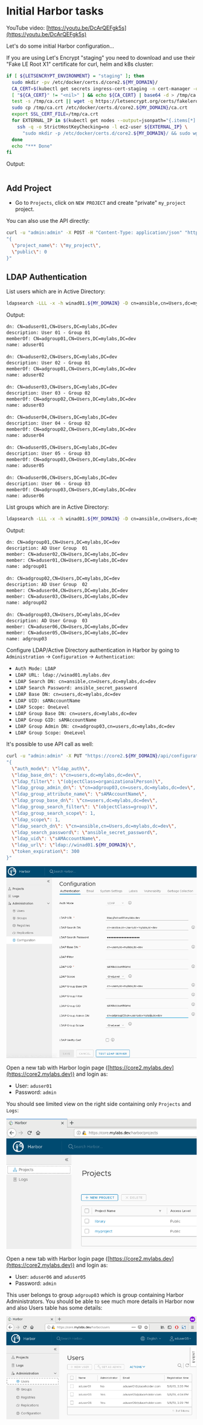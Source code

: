 # Initial Harbor tasks

YouTube video: [https://youtu.be/DcArQEFgk5s](https://youtu.be/DcArQEFgk5s)

Let's do some initial Harbor configuration...

If you are using Let's Encrypt "staging" you need to download and use their
"Fake LE Root X1" certificate for curl, helm and k8s cluster:

```bash
if [ ${LETSENCRYPT_ENVIRONMENT} = "staging" ]; then
  sudo mkdir -pv /etc/docker/certs.d/core2.${MY_DOMAIN}/
  CA_CERT=$(kubectl get secrets ingress-cert-staging -n cert-manager -o jsonpath="{.data.ca\.crt}")
  [ "${CA_CERT}" != "<nil>" ] && echo ${CA_CERT} | base64 -d > /tmp/ca.crt
  test -s /tmp/ca.crt || wget -q https://letsencrypt.org/certs/fakelerootx1.pem -O /tmp/ca.crt
  sudo cp /tmp/ca.crt /etc/docker/certs.d/core2.${MY_DOMAIN}/ca.crt
  export SSL_CERT_FILE=/tmp/ca.crt
  for EXTERNAL_IP in $(kubectl get nodes --output=jsonpath="{.items[*].status.addresses[?(@.type==\"ExternalIP\")].address}"); do
    ssh -q -o StrictHostKeyChecking=no -l ec2-user ${EXTERNAL_IP} \
      "sudo mkdir -p /etc/docker/certs.d/core2.${MY_DOMAIN}/ && sudo wget -q https://letsencrypt.org/certs/fakelerootx1.pem -O /etc/docker/certs.d/core2.${MY_DOMAIN}/ca.crt"
  done
  echo "*** Done"
fi
```

Output:

```text
```

## Add Project

* Go to `Projects`, click on `NEW PROJECT` and create "private"
  `my_project` project.

You can also use the API directly:

```bash
curl -u "admin:admin" -X POST -H "Content-Type: application/json" "https://core2.${MY_DOMAIN}/api/projects" -d \
"{
  \"project_name\": \"my_project\",
  \"public\": 0
}"
```

## LDAP Authentication

List users which are in Active Directory:

```bash
ldapsearch -LLL -x -h winad01.${MY_DOMAIN} -D cn=ansible,cn=Users,dc=mylabs,dc=dev -w ansible_secret_password -b cn=users,dc=mylabs,dc=dev -s sub "(cn=aduser*)" dn name description memberOf
```

Output:

```text
dn: CN=aduser01,CN=Users,DC=mylabs,DC=dev
description: User 01 - Group 01
memberOf: CN=adgroup01,CN=Users,DC=mylabs,DC=dev
name: aduser01

dn: CN=aduser02,CN=Users,DC=mylabs,DC=dev
description: User 02 - Group 01
memberOf: CN=adgroup01,CN=Users,DC=mylabs,DC=dev
name: aduser02

dn: CN=aduser03,CN=Users,DC=mylabs,DC=dev
description: User 03 - Group 02
memberOf: CN=adgroup02,CN=Users,DC=mylabs,DC=dev
name: aduser03

dn: CN=aduser04,CN=Users,DC=mylabs,DC=dev
description: User 04 - Group 02
memberOf: CN=adgroup02,CN=Users,DC=mylabs,DC=dev
name: aduser04

dn: CN=aduser05,CN=Users,DC=mylabs,DC=dev
description: User 05 - Group 03
memberOf: CN=adgroup03,CN=Users,DC=mylabs,DC=dev
name: aduser05

dn: CN=aduser06,CN=Users,DC=mylabs,DC=dev
description: User 06 - Group 03
memberOf: CN=adgroup03,CN=Users,DC=mylabs,DC=dev
name: aduser06
```

List groups which are in Active Directory:

```bash
ldapsearch -LLL -x -h winad01.${MY_DOMAIN} -D cn=ansible,cn=Users,dc=mylabs,dc=dev -w ansible_secret_password -b cn=users,dc=mylabs,dc=dev -s sub "(cn=adgroup*)" dn name description member
```

Output:

```text
dn: CN=adgroup01,CN=Users,DC=mylabs,DC=dev
description: AD User Group  01
member: CN=aduser02,CN=Users,DC=mylabs,DC=dev
member: CN=aduser01,CN=Users,DC=mylabs,DC=dev
name: adgroup01

dn: CN=adgroup02,CN=Users,DC=mylabs,DC=dev
description: AD User Group  02
member: CN=aduser04,CN=Users,DC=mylabs,DC=dev
member: CN=aduser03,CN=Users,DC=mylabs,DC=dev
name: adgroup02

dn: CN=adgroup03,CN=Users,DC=mylabs,DC=dev
description: AD User Group  03
member: CN=aduser06,CN=Users,DC=mylabs,DC=dev
member: CN=aduser05,CN=Users,DC=mylabs,DC=dev
name: adgroup03
```

Configure LDAP/Active Directory authentication in Harbor by going to
`Administration` -> `Configuration` -> `Authentication`:

* `Auth Mode: LDAP`
* `LDAP URL: ldap://winad01.mylabs.dev`
* `LDAP Search DN: cn=ansible,cn=Users,dc=mylabs,dc=dev`
* `LDAP Search Password: ansible_secret_password`
* `LDAP Base DN: cn=users,dc=mylabs,dc=dev`
* `LDAP UID: sAMAccountName`
* `LDAP Scope: OneLevel`
* `LDAP Group Base DN: cn=users,dc=mylabs,dc=dev`
* `LDAP Group GID: sAMAccountName`
* `LDAP Group Admin DN: cn=adgroup03,cn=users,dc=mylabs,dc=dev`
* `LDAP Group Scope: OneLevel`

It's possible to use API call as well:

```bash
curl -u "admin:admin" -X PUT "https://core2.${MY_DOMAIN}/api/configurations" -H "Content-Type: application/json" -d \
"{
  \"auth_mode\": \"ldap_auth\",
  \"ldap_base_dn\": \"cn=users,dc=mylabs,dc=dev\",
  \"ldap_filter\": \"(objectClass=organizationalPerson)\",
  \"ldap_group_admin_dn\": \"cn=adgroup03,cn=users,dc=mylabs,dc=dev\",
  \"ldap_group_attribute_name\": \"sAMAccountName\",
  \"ldap_group_base_dn\": \"cn=users,dc=mylabs,dc=dev\",
  \"ldap_group_search_filter\": \"(objectClass=group)\",
  \"ldap_group_search_scope\": 1,
  \"ldap_scope\": 1,
  \"ldap_search_dn\": \"cn=ansible,cn=Users,dc=mylabs,dc=dev\",
  \"ldap_search_password\": \"ansible_secret_password\",
  \"ldap_uid\": \"sAMAccountName\",
  \"ldap_url\": \"ldap://winad01.${MY_DOMAIN}\",
  \"token_expiration\": 300
}"
```

![Harbor Authentication Configuration page](./harbor_ldap_auth_configuration.png
"Harbor Authentication Configuration page")

Open a new tab with Harbor login page
([https://core2.mylabs.dev](https://core2.mylabs.dev)) and login as:

* User: `aduser01`
* Password: `admin`

You should see limited view on the right side containing only `Projects`
and `Logs`:

![Harbor - Standard user view](./harbor_standard_user_view.png
"Harbor - Standard user view")

Open a new tab with Harbor login page
([https://core2.mylabs.dev](https://core2.mylabs.dev)) and login as:

* User: `aduser06` and `aduser05`
* Password: `admin`

This user belongs to group `adgroup03` which is group containing Harbor
Administrators. You should be able to see much more details in Harbor now
and also Users table has some details:

![Harbor - Admin view](./harbor_admin_view.png "Harbor - Admin view")
